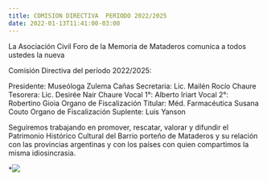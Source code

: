 ```yaml
---
title: COMISION DIRECTIVA  PERIODO 2022/2025
date: 2022-01-13T11:41:00-03:00
---
```


La Asociación Civil Foro de la Memoria de Mataderos comunica a todos ustedes la nueva

Comisión Directiva del período 2022/2025:

Presidente: Museóloga Zulema Cañas
Secretaria: Lic. Mailén Rocío Chaure
Tesorera: Lic. Desirée Nair Chaure
Vocal 1°: Alberto Iriart
Vocal 2°: Robertino Gioia
Organo de Fiscalización Titular: Méd. Farmacéutica Susana Couto
Organo de Fiscalización Suplente: Luis Yanson

Seguiremos trabajando en promover, rescatar, valorar y difundir el Patrimonio Histórico Cultural del Barrio porteño de Mataderos y su relación con las provincias argentinas y con los países con quien compartimos la misma idiosincrasia.

*[![](https://blogger.googleusercontent.com/img/a/AVvXsEg5Rv9vtV2T5_sW8gkHqBPrVUWd3Hccj1ozHwpTTEOngfKrkZ-JUZxbHGPVncrgLKr3k5uk8bjDEQE3XvxJha8aBrNioCK-xwGhwM9g5d6heQrHF3PDY4KYr4UfLhuRcPYbvL3XNX3P7OQdTdvJgWoGjh0hOZMpQPExzKir84RqBegpq8yRevxGdmj5AA=w400-h266)](https://blogger.googleusercontent.com/img/a/AVvXsEg5Rv9vtV2T5_sW8gkHqBPrVUWd3Hccj1ozHwpTTEOngfKrkZ-JUZxbHGPVncrgLKr3k5uk8bjDEQE3XvxJha8aBrNioCK-xwGhwM9g5d6heQrHF3PDY4KYr4UfLhuRcPYbvL3XNX3P7OQdTdvJgWoGjh0hOZMpQPExzKir84RqBegpq8yRevxGdmj5AA=s960)